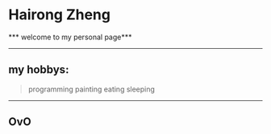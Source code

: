 # Hairong Zheng
*** welcome to my personal page***

 --------
## my hobbys:

> programming
> painting
> eating
> sleeping
---------

## OvO
